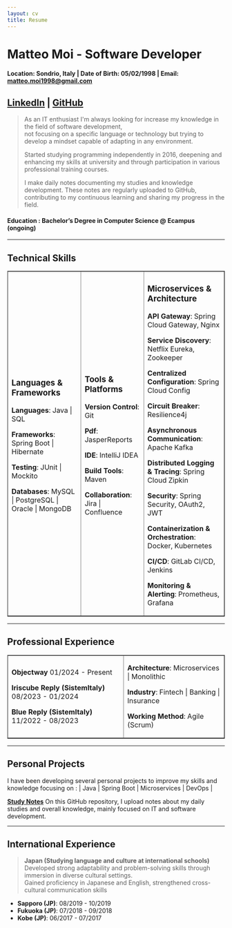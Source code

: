 ```yaml
---
layout: cv
title: Resume
---
```


# Matteo Moi - Software Developer

#### Location: Sondrio, Italy | Date of Birth: 05/02/1998 | Email: matteo.moi1998@gmail.com

## [LinkedIn](https://www.linkedin.com/in/matteo-moi/) | [GitHub](https://github.com/Jok98)

> As an IT enthusiast I'm always looking for increase my knowledge in the field of software development, <br>
> not focusing on a specific language or technology but trying to develop a mindset capable of adapting in any environment.
>
> Started studying programming independently in 2016, deepening and enhancing my skills at university and through
> participation in various professional training courses.
>
> I make daily notes documenting my studies and knowledge development. These notes are regularly uploaded to
> GitHub, contributing to my continuous learning and sharing my progress in the field.

#### Education : Bachelor’s Degree in Computer Science @ Ecampus (ongoing)

---

## Technical Skills

<table border="1">
<tr>
    <td>

<h3>Languages & Frameworks</h3>

<p><strong>Languages</strong>: Java | SQL</p>

<p><strong>Frameworks</strong>: Spring Boot | Hibernate</p>

<p><strong>Testing</strong>: JUnit | Mockito</p>

<p><strong>Databases</strong>: MySQL | PostgreSQL | Oracle | MongoDB</p>

</td>

<td>

<h3>Tools & Platforms</h3>

<p><strong>Version Control</strong>: Git</p>

<p><strong>Pdf</strong>: JasperReports</p>

<p><strong>IDE</strong>: IntelliJ IDEA</p>

<p><strong>Build Tools</strong>: Maven</p>

<p><strong>Collaboration</strong>: Jira | Confluence</p>

</td>

<td>

<h3>Microservices & Architecture</h3>

<p><strong>API Gateway</strong>: Spring Cloud Gateway, Nginx</p>

<p><strong>Service Discovery</strong>: Netflix Eureka, Zookeeper</p>

<p><strong>Centralized Configuration</strong>: Spring Cloud Config</p>

<p><strong>Circuit Breaker</strong>: Resilience4j</p>

<p><strong>Asynchronous Communication</strong>: Apache Kafka</p>

<p><strong>Distributed Logging & Tracing</strong>: Spring Cloud Zipkin</p>

<p><strong>Security</strong>: Spring Security, OAuth2, JWT</p>

<p><strong>Containerization & Orchestration</strong>: Docker, Kubernetes</p>

<p><strong>CI/CD</strong>: GitLab CI/CD, Jenkins</p>

<p><strong>Monitoring & Alerting</strong>: Prometheus, Grafana</p>

</td>
</tr>
</table>

---

## Professional Experience

<table border="1">
<tr>

<td>

<p><strong>Objectway</strong> 01/2024 - Present</p>

<p><strong>Iriscube Reply (SistemItaly)</strong> 08/2023 - 01/2024</p>

<p><strong>Blue Reply (SistemItaly)</strong> 11/2022 - 08/2023</p>

</td>

<td>

<p><strong>Architecture</strong>: Microservices | Monolithic</p>

<p><strong>Industry</strong>: Fintech | Banking | Insurance</p>

<p><strong>Working Method</strong>: Agile (Scrum)</p>

</td>

</tr>
</table>

---

## Personal Projects

I have been developing several personal projects to improve my skills and knowledge focusing on :
| Java | Spring Boot | Microservices | DevOps |

**[Study Notes](https://github.com/Jok98/Jok98)**
On this GitHub repository, I upload notes about my daily studies and overall knowledge, mainly focused on IT and software development.

---

## International Experience

> **Japan (Studying language and culture at international schools)** <br>
> Developed strong adaptability and problem-solving skills through immersion in diverse cultural settings. <br>
> Gained proficiency in Japanese and English, strengthened cross-cultural communication skills

- **Sapporo (JP)**: 08/2019 - 10/2019
- **Fukuoka (JP)**: 07/2018 - 09/2018
- **Kobe (JP)**: 06/2017 - 07/2017